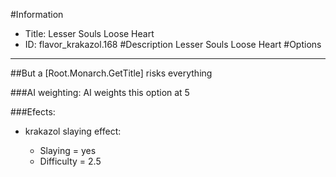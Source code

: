#Information
 - Title: Lesser Souls Loose Heart
 - ID: flavor_krakazol.168
#Description
Lesser Souls Loose Heart
#Options

___
##But a [Root.Monarch.GetTitle] risks everything

###AI weighting:
AI weights this option at 5


###Efects:<ul><li>krakazol slaying effect:</li><ul><li>Slaying = yes</li><li>Difficulty = 2.5</li></ul></ul>
